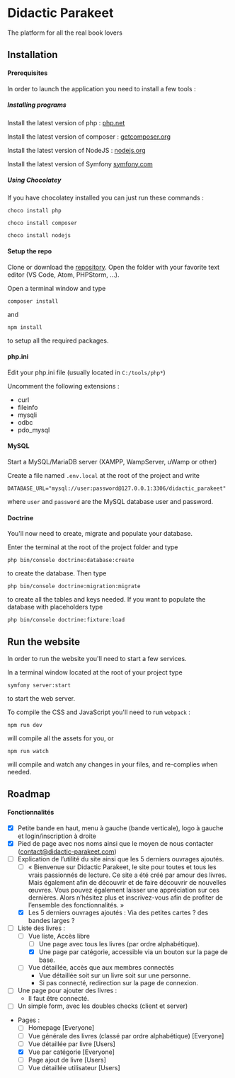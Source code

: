 # Didactic Parakeet
The platform for all the real book lovers

## Installation
#### Prerequisites
In order to launch the application you need to install a few tools :

##### Installing programs
Install the latest version of php : [php.net](https://www.php.net/downloads.php)

Install the latest version of composer : [getcomposer.org](https://getcomposer.org/download/)

Install the latest version of NodeJS : [nodejs.org](https://nodejs.org/en/download/)

Install the latest version of Symfony [symfony.com](https://symfony.com/download)

##### Using Chocolatey
If you have chocolatey installed you can just run these commands :
```
choco install php
```
```
choco install composer
```
```
choco install nodejs
```

#### Setup the repo
Clone or download the [repository](https://github.com/Lothindir/didactic-parakeet.git). Open the folder with your favorite text editor (VS Code, Atom, PHPStorm, ...).

Open a terminal window and type
```
composer install
```
and 
```
npm install
```
to setup all the required packages.

#### php.ini
Edit your php.ini file (usually located in ```C:/tools/php*```)

Uncomment the following extensions :
-   curl
-   fileinfo
-   mysqli
-   odbc
-   pdo_mysql

#### MySQL
Start a MySQL/MariaDB server (XAMPP, WampServer, uWamp or other)

Create a file named ```.env.local``` at the root of the project and write 
```
DATABASE_URL="mysql://user:password@127.0.0.1:3306/didactic_parakeet"
``` 
where ```user``` and ```password``` are the MySQL database user and password.

#### Doctrine
You'll now need to create, migrate and populate your database.

Enter the terminal at the root of the project folder and type 
```
php bin/console doctrine:database:create
``` 
to create the database.
Then type
```
php bin/console doctrine:migration:migrate
``` 
to create all the tables and keys needed.
If you want to populate the database with placeholders type
```
php bin/console doctrine:fixture:load
```

## Run the website
In order to run the website you'll need to start a few services.

In a terminal window located at the root of your project type
```
symfony server:start
```
to start the web server.

To compile the CSS and JavaScript you'll need to run `webpack` :
```
npm run dev
```
will compile all the assets for you, or
```
npm run watch
```
will compile and watch any changes in your files, and re-complies when needed.

## Roadmap
#### Fonctionnalités
- [X]	Petite bande en haut, menu à gauche (bande verticale), logo à gauche et login/inscription à droite
- [X]	Pied de page avec nos noms ainsi que le moyen de nous contacter (contact@didactic-parakeet.com)
- [ ]	Explication de l’utilité du site ainsi que les 5 derniers ouvrages ajoutés.
    - [ ]	« Bienvenue sur Didactic Parakeet, le site pour toutes et tous les vrais passionnés de lecture. Ce site a été créé par amour des livres. Mais également afin de découvrir et de faire découvrir de nouvelles œuvres. Vous pouvez également laisser une appréciation sur ces dernières. Alors n’hésitez plus et inscrivez-vous afin de profiter de l’ensemble des fonctionnalités. »
    - [X]	Les 5 derniers ouvrages ajoutés : Via des petites cartes ? des bandes larges ?
- [ ]	Liste des livres :
    - [ ]	Vue liste, Accès libre
        - [ ]	Une page avec tous les livres (par ordre alphabétique). 
        - [X]	Une page par catégorie, accessible via un bouton sur la page de base.
    - [ ]	Vue détaillée, accès que aux membres connectés
        -	Vue détaillée soit sur un livre soit sur une personne.
        -	Si pas connecté, redirection sur la page de connexion.
- [ ]	Une page pour ajouter des livres :
    -    Il faut être connecté.
- [ ]	Un simple form, avec les doubles checks (client et server)
- Pages :
  -  [ ] Homepage [Everyone]
  -  [ ] Vue générale des livres (classé par ordre alphabétique) [Everyone]
  -  [ ] Vue détaillée par livre [Users]
  -  [X] Vue par catégorie [Everyone]
  -  [ ] Page ajout de livre [Users]
  -  [ ] Vue détaillée utilisateur [Users]
